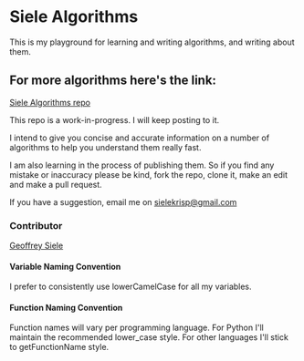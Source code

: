 # Siele Algorithms
This is my playground for learning and writing algorithms, and writing about them.

## For more algorithms here's the link:
[Siele Algorithms repo](https://github.com/krispi1/siele_algorithms)

This repo is a work-in-progress. I will keep posting to it.

I intend to give you concise and accurate information on a 
number of algorithms to help you understand them really fast.

I am also learning in the process of publishing them. So if 
you find any mistake or inaccuracy please be kind, 
fork the repo, clone it, make an edit and make a pull request.

If you have a suggestion, email me on sielekrisp@gmail.com

### Contributor
[Geoffrey Siele](https://github.com/krispi1)

#### Variable Naming Convention
I prefer to consistently use lowerCamelCase for all my variables.

#### Function Naming Convention
Function names will vary per programming language.
For Python I'll maintain the recommended lower_case style.
For other languages I'll stick to getFunctionName style.
